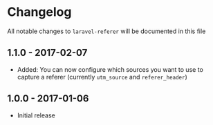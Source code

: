 # Changelog

All notable changes to `laravel-referer` will be documented in this file

## 1.1.0 - 2017-02-07
- Added: You can now configure which sources you want to use to capture a referer (currently `utm_source` and `referer_header`) 

## 1.0.0 - 2017-01-06
- Initial release
